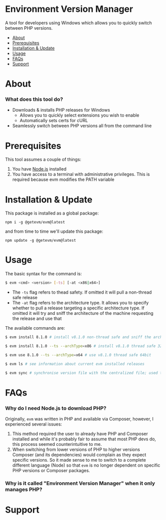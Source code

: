 # Environment Version Manager

A tool for developers using Windows which allows you to quickly switch between PHP versions.

- [About](#about)
- [Prerequisites](#prerequisites)
- [Installation & Update](#installation--Update)
- [Usage](#Usage)
- [FAQs](#faqs)
- [Support](#support)

# About

### What does this tool do?

- Downloads & installs PHP releases for Windows
    - Allows you to quickly select extensions you wish to enable
    - Automatically sets certs for cURL
- Seamlessly switch between PHP versions all from the command line

# Prerequisites

This tool assumes a couple of things:

1. You have [Node.js](https://nodejs.org/en/download/) installed
2. You have access to a terminal with administrative privileges. This is required because evm modifies the PATH variable

# Installation & Update

This package is installed as a global package:

```
npm i -g @getevm/evm@latest
```

and from time to time we'll update this package:

```
npm update -g @getevm/evm@latest
```

# Usage

The basic syntax for the command is:

```bash
$ evm <cmd> <version> [-ts] [-at <x86|x64>]
```

- The `-ts` flag refers to thead safety. If omitted it will pull a non-thread safe release
- The `-at` flag refers to the architecture type. It allows you to specify whether to pull a release targeting a specific architecture type. If
  omitted it will try and sniff the architecture of the machine requesting the release and use that

The available commands are:

```bash
$ evm install 8.1.0 # install v8.1.0 non-thread safe and sniff the arch type from OS

$ evm install 8.1.0 --ts --archType=x86 # install v8.1.0 thread safe 32bit

$ evm use 8.1.0 --ts --archType=x64 # use v8.1.0 thread safe 64bit

$ evm ls # see information about current evm installed releases

$ evm sync # synchronise version file with the centralized file; used to pull latest PHP releases
```

# FAQs

### Why do I need Node.js to download PHP?

Originally, `evm` was written in PHP and available via Composer, however, I experienced several issues:

1. This method required the user to already have PHP and Composer installed and while it's probably fair to assume that most PHP devs do, this process seemed counterintuitive to me. 
2. When switching from lower versions of PHP to higher versions Composer (and its dependencies) would complain as they expect specific versions. So it made sense to me to switch to a complete different language (Node) so that `evm` is no longer dependent on specific PHP versions or Composer packages.

### Why is it called "Environment Version Manager" when it only manages PHP?



# Support
